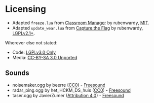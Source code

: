 # Licensing

- Adapted `freeze.lua` from [Classroom Manager](https://gitlab.com/rubenwardy/classroom/) by rubenwardy, [MIT](https://gitlab.com/rubenwardy/classroom/-/blob/master/LICENSE.txt).
- Adapted `update_wear.lua` from [Capture the Flag](https://github.com/MT-CTF/capturetheflag/) by rubenwardy, [LGPLv2.1+](https://www.gnu.org/licenses/lgpl-2.1.txt).

Wherever else not stated:

- Code: [LGPLv3.0 Only](https://www.gnu.org/licenses/lgpl-3.0.en.html#license-text)
- Media: [CC-BY-SA 3.0 Unported](https://creativecommons.org/licenses/by-sa/3.0/)

## Sounds

- noisemaker.ogg by beerre ([CC0](https://creativecommons.org/publicdomain/zero/1.0/legalcode.txt)) - [Freesound](https://freesound.org/people/beerre/sounds/344965/)
- radar_ping.ogg by het_HCKM_DS_huis ([CC0](https://creativecommons.org/publicdomain/zero/1.0/legalcode.txt)) - [Freesound](https://freesound.org/people/het_HCKM_DS_huis/sounds/663694/)
- taser.ogg by JavierZumer ([Attribution 4.0](https://creativecommons.org/licenses/by/4.0/legalcode.txt)) - [Freesound](https://freesound.org/people/JavierZumer/sounds/257236/)
